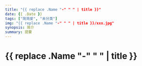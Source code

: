 ```yaml
---
title: "{{ replace .Name "-" " " | title }}"
date: {{ .Date }}
tags: ["简简爱", "未分类"]
img: "{{ replace .Name "-" " " | title }}/xxx.jpg"
synopsis: 简介
summary: 提要
---
```


# {{ replace .Name "-" " " | title }}

